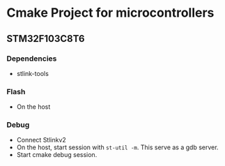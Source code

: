 # Cmake Project for microcontrollers

## STM32F103C8T6

### Dependencies
- stlink-tools 

### Flash
- On the host

### Debug 
- Connect Stlinkv2
- On the host, start session with `st-util -m`. This serve as a gdb server.
- Start cmake debug session.
